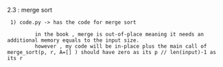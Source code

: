 2.3 : merge sort

     1) code.py -> has the code for merge sort 

             in the book , merge is out-of-place meaning it needs an additional memory equals to the input size.
             however , my code will be in-place plus the main call of merge_sort(p, r, A=[] ) should have zero as its p // len(input)-1 as its r




